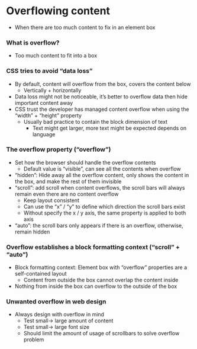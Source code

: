 # Overflowing content

- When there are too much content to fix in an element box

### What is overflow?

- Too much content to fit into a box

### CSS tries to avoid “data loss”

- By default, content will overflow from the box, covers the content below
	- Vertically + horizontally
- Data loss might not be noticeable, it’s better to overflow data then hide important content away
- CSS trust the developer has managed content overflow when using the “width” + “height” property
	- Usually bad practice to contain the block dimension of text
		- Text might get larger, more text might be expected depends on language

### The overflow property (“overflow”)

- Set how the browser should handle the overflow contents
	- Default value is “visible”, can see all the contents when overflow
- “hidden”: Hide away all the overflow content, only shows the content in the box, and make the rest of them invisible
- “scroll”: add scroll when content overflows, the scroll bars will always remain even there are no content overflow
	- Keep layout consistent
	- Can use the “x” / “y” to define which direction the scroll bars exist
	- Without specify the x / y axis, the same property is applied to both axis
- “auto”: the scroll bars only appears if there is an overflow, otherwise, remain hidden

### Overflow establishes a block formatting context (“scroll” + “auto”)

- Block formatting context: Element box with “overflow” properties are a self-contained layout
	- Content from outside the box cannot overlap the content inside
- Nothing from inside the box can overflow to the outside of the box

### Unwanted overflow in web design

- Always design with overflow in mind
	- Test small-> large amount of content
	- Test small-> large font size
	- Should limit the amount of usage of scrollbars to solve overflow problem